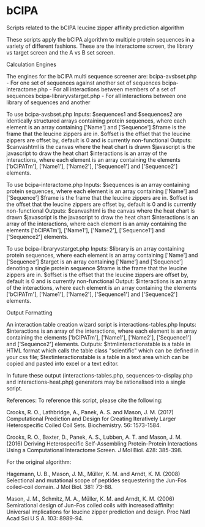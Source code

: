 # bCIPA
Scripts related to the bCIPA leucine zipper affinity prediction algorithm

These scripts apply the bCIPA algorithm to multiple protein sequences in a variety of different fashions. These are the interactome screen, the library vs target screen and the A vs B set screen.

Calculation Engines

The engines for the bCIPA multi sequence screener are:
bcipa-avsbset.php - For one set of sequences against another set of sequences
bcipa-interactome.php - For all interactions between members of a set of sequences
bcipa-libraryvstarget.php - For all interactions between one library of sequences and another

To use bcipa-avsbset.php
Inputs:
$sequences1 and $sequences2 are identically structured arrays containing protein sequences, where each element is an array containing ['Name'] and ['Sequence']
$frame is the frame that the leucine zippers are in.
$offset is the offset that the leucine zippers are offset by, default is 0 and is currently non-functional
Outputs:
$canvashtml is the canvas where the heat chart is drawn
$javascript is the javascript to draw the heat chart
$interactions is an array of the interactions, where each element is an array containing the elements ['bCIPATm'], ['Name1'], ['Name2'], ['Sequence1'] and ['Sequence2'] elements.

To use bcipa-interactome.php
Inputs:
$sequences is an array containing protein sequences, where each element is an array containing ['Name'] and ['Sequence']
$frame is the frame that the leucine zippers are in.
$offset is the offset that the leucine zippers are offset by, default is 0 and is currently non-functional
Outputs:
$canvashtml is the canvas where the heat chart is drawn
$javascript is the javascript to draw the heat chart
$interactions is an array of the interactions, where each element is an array containing the elements ['bCIPATm'], ['Name1'], ['Name2'], ['Sequence1'] and ['Sequence2'] elements.

To use bcipa-libraryvstarget.php
Inputs:
$library is an array containing protein sequences, where each element is an array containing ['Name'] and ['Sequence']
$target is an array containing ['Name'] and ['Sequence'] denoting a single protein sequence
$frame is the frame that the leucine zippers are in.
$offset is the offset that the leucine zippers are offset by, default is 0 and is currently non-functional
Output:
$interactions is an array of the interactions, where each element is an array containing the elements ['bCIPATm'], ['Name1'], ['Name2'], ['Sequence1'] and ['Sequence2'] elements.

Output Formatting

An interaction table creation wizard script is interactions-tables.php
Inputs:
$interactions is an array of the interactions, where each element is an array containing the elements ['bCIPATm'], ['Name1'], ['Name2'], ['Sequence1'] and ['Sequence2'] elements.
Outputs:
$htmlinteractionstable is a table in HTML format which calls the table class "scientific" which can be defined in your css file;
$textinteractionstable is a table in a text area which can be copied and pasted into excel or a text editor.

In future these output (interactions-tables.php, sequences-to-display.php and interactions-heat.php) generators may be rationalised into a single script.

References:
To reference this script, please cite the following:

Crooks, R. O., Lathbridge, A., Panek, A. S. and Mason, J. M. (2017) Computational Prediction and Design for Creating Iteratively Larger Heterospecific Coiled Coil Sets. Biochemistry. 56: 1573-1584.

Crooks, R. O., Baxter, D., Panek, A. S., Lubben, A. T. and Mason, J. M. (2016) Deriving Heterospecific Self-Assembling Protein-Protein Interactions Using a Computational Interactome Screen. J Mol Biol. 428: 385-398.

For the original algorithm:

Hagemann, U. B., Mason, J. M., Müller, K. M. and Arndt, K. M. (2008) Selectional and mutational scope of peptides sequestering the Jun-Fos coiled-coil domain. J Mol Biol. 381: 73-88.

Mason, J. M., Schmitz, M. A., Müller, K. M. and Arndt, K. M. (2006) Semirational design of Jun-Fos coiled coils with increased affinity: Universal implications for leucine zipper prediction and design. Proc Natl Acad Sci U S A. 103: 8989-94.
